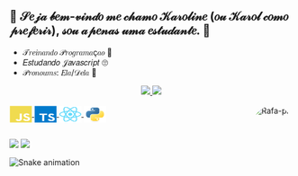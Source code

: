 ##  👻  𝒮𝑒𝒿𝒶 𝒷𝑒𝓂-𝓋𝒾𝓃𝒹𝑜 𝓂𝑒 𝒸𝒽𝒶𝓂𝑜 𝒦𝒶𝓇𝑜𝓁𝒾𝓃𝑒 (𝑜𝓊 𝒦𝒶𝓇𝑜𝓁 𝒸𝑜𝓂𝑜 𝓅𝓇𝑒𝒻𝑒𝓇𝒾𝓇), 𝓈𝑜𝓊 𝒶𝓅𝑒𝓃𝒶𝓈 𝓊𝓂𝒶 𝑒𝓈𝓉𝓊𝒹𝒶𝓃𝓉𝑒.  👻 

- 𝒯𝑟𝑒𝑖𝑛𝑎𝑛𝑑𝑜 𝒫𝑟𝑜𝑔𝑟𝑎𝑚𝑎ç𝑎𝑜 🤡
- 𝐸𝑠𝑡𝑢𝑑𝑎𝑛𝑑𝑜 𝒥𝑎𝑣𝑎𝑠𝑐𝑟𝑖𝑝𝑡 🙄
- 𝒫𝑟𝑜𝑛𝑜𝑢𝑚𝑠: 𝐸𝑙𝑎/𝒟𝑒𝑙𝑎 🤗

<div align="center">
  <a href="https://github.com/karolzinhars">
  <img width="48%"  src="https://github-readme-stats.vercel.app/api?username=karolzinhars&show_icons=true&theme=dracula&include_all_commits=true&count_private=true"/>
  <img width="48%"  src="https://github-readme-stats.vercel.app/api/top-langs/?username=karolzinhars&layout=compact&langs_count=7&theme=dracula"/>
</div>
<div style="display: inline_block"><br>
  <img align="center" alt="Rafa-Js" height="30" width="40" src="https://raw.githubusercontent.com/devicons/devicon/master/icons/javascript/javascript-plain.svg">
  <img align="center" alt="Rafa-Ts" height="30" width="40" src="https://raw.githubusercontent.com/devicons/devicon/master/icons/typescript/typescript-plain.svg">
  <img align="center" alt="Rafa-React" height="30" width="40" src="https://raw.githubusercontent.com/devicons/devicon/master/icons/react/react-original.svg">
  <img align="center" alt="Rafa-Python" height="30" width="40" src="https://raw.githubusercontent.com/devicons/devicon/master/icons/python/python-original.svg">
  <img align="right" alt="Rafa-pic" height="150" style="border-radius:50px;" src="https://media.discordapp.net/attachments/1042999494750503043/1042999538052517999/ezgif.com-gif-maker.gif">
  
  ##
 
<div> 
  <a href="https://www.instagram.com/l_karolzinha_l/" target="_blank"><img src="https://img.shields.io/badge/-Instagram-%23E4405F?style=for-the-badge&logo=instagram&logoColor=white" target="_blank"></a>
  <a href="www.linkedin.com/in/karoline-rodrigues-da-silva8517" target="_blank"><img src="https://img.shields.io/badge/-LinkedIn-%230077B5?style=for-the-badge&logo=linkedin&logoColor=white" target="_blank"></a> 
 
  ![Snake animation](https://github.com/karolzinhars/karolzinhars/blob/output/github-contribution-grid-snake.svg)
 
</div>
